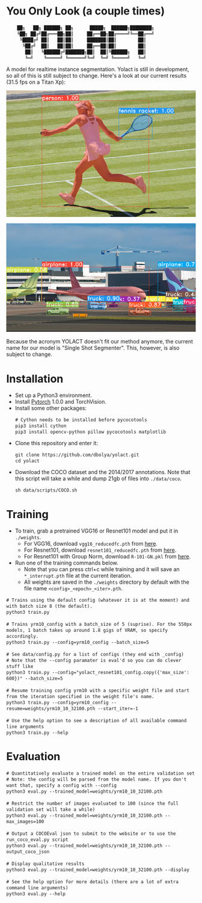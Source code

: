 # You Only Look (a couple times)
```
    ██╗   ██╗ ██████╗ ██╗      █████╗  ██████╗████████╗
    ╚██╗ ██╔╝██╔═══██╗██║     ██╔══██╗██╔════╝╚══██╔══╝
     ╚████╔╝ ██║   ██║██║     ███████║██║        ██║   
      ╚██╔╝  ██║   ██║██║     ██╔══██║██║        ██║   
       ██║   ╚██████╔╝███████╗██║  ██║╚██████╗   ██║   
       ╚═╝    ╚═════╝ ╚══════╝╚═╝  ╚═╝ ╚═════╝   ╚═╝ 
```

A model for realtime instance segmentation. Yolact is still in development, so all of this is still subject to change.
Here's a look at our current results (31.5 fps on a Titan Xp):

![Example 1](data/yolact_example_1.png)

![Example 2](data/yolact_example_2.png)


Because the acronym YOLACT doesn't fit our method anymore, the current name for our model is "Single Shot Segmenter". This, however, is also subject to change.


# Installation
 - Set up a Python3 environment.
 - Install [Pytorch](http://pytorch.org/) 1.0.0 and TorchVision.
 - Install some other packages:
   ```Shell
   # Cython needs to be installed before pycocotools
   pip3 install cython
   pip3 install opencv-python pillow pycocotools matplotlib 
   ```
 - Clone this repository and enter it:
   ```Shell
   git clone https://github.com/dbolya/yolact.git
   cd yolact
   ```
 - Download the COCO dataset and the 2014/2017 annotations. Note that this script will take a while and dump 21gb of files into `./data/coco`.
   ```Shell
   sh data/scripts/COCO.sh
   ```


# Training
 - To train, grab a pretrained VGG16 or Resnet101 model and put it in `./weights`.
   * For VGG16, download `vgg16_reducedfc.pth` from [here](https://github.com/amdegroot/ssd.pytorch).
   * For Resnet101, download `resnet101_reducedfc.pth` from [here](http://vision5.idav.ucdavis.edu:6337/resnet101_reducedfc.pth).
   * For Resnet101 with Group Norm, download `R-101-GN.pkl` from [here](https://s3-us-west-2.amazonaws.com/detectron/ImageNetPretrained/47592356/R-101-GN.pkl).
 - Run one of the training commands below.
   * Note that you can press ctrl+c while training and it will save an `*_interrupt.pth` file at the current iteration.
   * All weights are saved in the `./weights` directory by default with the file name `<config>_<epoch>_<iter>.pth`.
```Shell
# Trains using the default config (whatever it is at the moment) and with batch size 8 (the default).
python3 train.py

# Trains yrm10_config with a batch_size of 5 (suprise). For the 550px models, 1 batch takes up around 1.8 gigs of VRAM, so specify accordingly.
python3 train.py --config=yrm10_config --batch_size=5

# See data/config.py for a list of configs (they end with _config)
# Note that the --config paramater is eval'd so you can do clever stuff like
python3 train.py --config="yolact_resnet101_config.copy({'max_size': 600})" --batch_size=5

# Resume training config yrm10 with a specific weight file and start from the iteration specified in the weight file's name.
python3 train.py --config=yrm10_config --resume=weights/yrm10_10_32100.pth --start_iter=-1

# Use the help option to see a description of all available command line arguments
python3 train.py --help
```


# Evaluation
```Shell
# Quantitatively evaluate a trained model on the entire validation set
# Note: the config will be parsed from the model name. If you don't want that, specify a config with --config
python3 eval.py --trained_model=weights/yrm10_10_32100.pth

# Restrict the number of images evaluated to 100 (since the full validation set will take a while)
python3 eval.py --trained_model=weights/yrm10_10_32100.pth --max_images=100

# Output a COCOEval json to submit to the website or to use the run_coco_eval.py script
python3 eval.py --trained_model=weights/yrm10_10_32100.pth --output_coco_json

# Display qualitative results
python3 eval.py --trained_model=weights/yrm10_10_32100.pth --display

# See the help option for more details (there are a lot of extra command line arguments)
python3 eval.py --help
```
